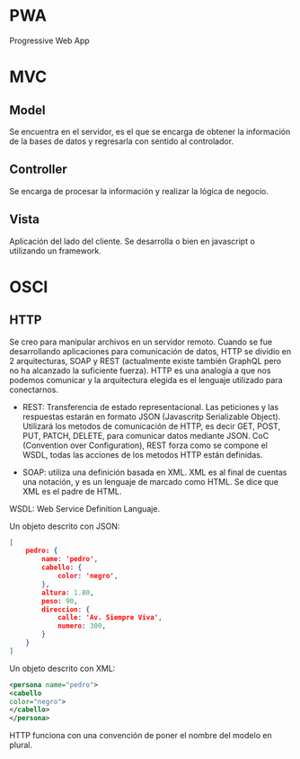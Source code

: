 # PWA
Progressive Web App

# MVC
## Model
Se encuentra en el servidor, es el que se encarga de obtener la información de la bases de datos y regresarla con sentido al controlador.

## Controller
Se encarga de procesar la información y realizar la lógica de negocio.

## Vista
Aplicación del lado del cliente. Se desarrolla o bien en javascript o utilizando un framework.


# OSCI
## HTTP
Se creo para manipular archivos en un servidor remoto.
Cuando se fue desarrollando aplicaciones para comunicación de datos, HTTP se dividio en 2 arquitecturas, SOAP y REST (actualmente existe también GraphQL pero no ha alcanzado la suficiente fuerza).
HTTP es una analogía a que nos podemos comunicar y la arquitectura elegida es el lenguaje utilizado para conectarnos.
- REST: Transferencia de estado representacional. Las peticiones y las respuestas estarán en formato JSON (Javascritp Serializable Object). Utilizará los metodos de comunicación de HTTP, es decir GET, POST, PUT, PATCH, DELETE, para comunicar datos mediante JSON. CoC (Convention over Configuration), REST forza como se compone el WSDL, todas las acciones de los metodos HTTP están definidas.

- SOAP: utiliza una definición basada en XML. XML es al final de cuentas una notación, y es un lenguaje de marcado como HTML. Se dice que XML es el padre de HTML. 

WSDL: Web Service Definition Languaje.

Un objeto descrito con JSON:
```JSON
[
    pedro: {
        name: 'pedro',
        cabello: {
            color: 'negro',
        },
        altura: 1.80,
        peso: 90,
        direccion: {
            calle: 'Av. Siempre Viva',
            numero: 300,
        }
    }
]
```
Un objeto descrito con XML:
```XML
<persona name="pedro">
<cabello
color="negro">
</cabello>
</persona>
```

HTTP funciona con una convención de poner el nombre del modelo en plural.
